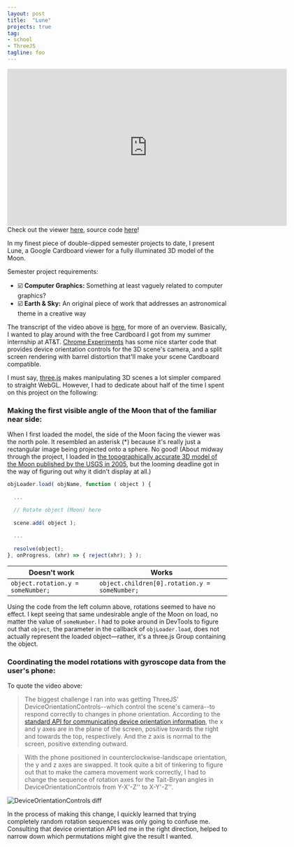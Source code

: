 ```yaml
---
layout: post
title:  "Lune"
projects: true
tag:
- school
- ThreeJS
tagline: foo
---
```

<iframe src="https://player.vimeo.com/video/246562417" width="640" height="360" frameborder="0" webkitallowfullscreen mozallowfullscreen allowfullscreen></iframe>
<figcaption>Check out the viewer <a href="https://dawneraq.github.io/Lune/">here</a>, source code <a href="https://github.com/dawneraq/Lune">here</a>!</figcaption>

In my finest piece of double-dipped semester projects to date, I present Lune, a Google Cardboard viewer for a fully illuminated 3D model of the Moon.

Semester project requirements:

- ☑️ **Computer Graphics:** Something at least vaguely related to computer graphics?
- ️️️☑️️ **Earth & Sky:** An original piece of work that addresses an astronomical theme in a creative way

The transcript of the video above is [here](https://github.com/dawneraq/Lune/blob/master/CG-presentation.md), for more of an overview. Basically, I wanted to play around with the free Cardboard I got from my summer internship at AT&T. [Chrome Experiments](https://vr.chromeexperiments.com/) has some nice starter code that provides device orientation controls for the 3D scene's camera, and a split screen rendering with barrel distortion that'll make your scene Cardboard compatible.

I must say, [three.js](https://threejs.org/) makes manipulating 3D scenes a lot simpler compared to straight WebGL. However, I had to dedicate about half of the time I spent on this project on the following:

### Making the first visible angle of the Moon that of the familiar near side:

When I first loaded the model, the side of the Moon facing the viewer was the north pole. It resembled an asterisk (*) because it's really just a rectangular image being projected onto a sphere. No good! (About midway through the project, I loaded in [the topographically accurate 3D model of the Moon published by the USGS in 2005](https://pubs.usgs.gov/of/2006/1367/), but the looming deadline got in the way of figuring out why it didn't display at all.)

```js
objLoader.load( objName, function ( object ) {
  
  ...

  // Rotate object (Moon) here
  
  scene.add( object );
  
  ...
  
  resolve(object);
}, onProgress, (xhr) => { reject(xhr); } );
```

Doesn't work | Works
--- | ---
`object.rotation.y = someNumber;` | `object.children[0].rotation.y = someNumber;`

Using the code from the left column above, rotations seemed to have no effect. I kept seeing that same undesirable angle of the Moon on load, no matter the value of `someNumber`. I had to poke around in DevTools to figure out that `object`, the parameter in the callback of `objLoader.load`, does not actually represent the loaded object&mdash;rather, it's a three.js Group containing the object.

### Coordinating the model rotations with gyroscope data from the user's phone:

To quote the video above:

> The biggest challenge I ran into was getting ThreeJS' DeviceOrientationControls--which control the scene's camera--to respond correctly to changes in phone orientation. According to the [standard API for communicating device orientation information](https://developers.google.com/web/fundamentals/native-hardware/device-orientation/), the x and y axes are in the plane of the screen, positive towards the right and towards the top, respectively. And the z axis is normal to the screen, positive extending outward.

> With the phone positioned in counterclockwise-landscape orientation, the y and z axes are swapped. It took quite a bit of tinkering to figure out that to make the camera movement work correctly, I had to change the sequence of rotation axes for the Tait-Bryan angles in DeviceOrientationControls from Y-X'-Z'' to X-Y'-Z''.

![DeviceOrientationControls diff](https://raw.githubusercontent.com/dawneraq/gh-pages-resources/master/orientation-diff.png)

In the process of making this change, I quickly learned that trying completely random rotation sequences was only going to confuse me. Consulting that device orientation API led me in the right direction, helped to narrow down which permutations might give the result I wanted.